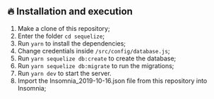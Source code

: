 ## 🔥 Installation and execution

1. Make a clone of this repository;
2. Enter the folder `cd sequelize`;
3. Run `yarn` to install the dependencies;
4. Change credentials inside `/src/config/database.js`;
5. Run `yarn sequelize db:create` to create the database;
6. Run `yarn sequelize db:migrate` to run the migrations;
7. Run `yarn dev` to start the server.
8. Import the Insomnia_2019-10-16.json file from this repository into Insomnia;
